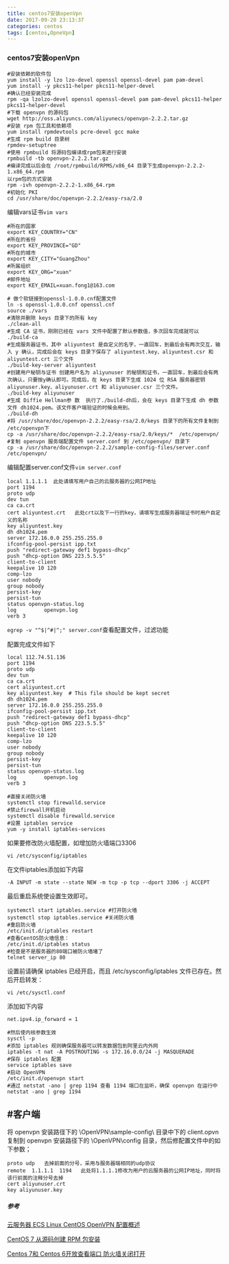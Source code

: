 ```yaml
---
title: centos7安装openVpn
date: 2017-09-20 23:13:37
categories: centos
tags: [centos,OpneVpn]
---
```

###  centos7安装openVpn

```shell
#安装依赖的软件包
yum install -y lzo lzo-devel openssl openssl-devel pam pam-devel
yum install -y pkcs11-helper pkcs11-helper-devel
#确认已经安装完成
rpm -qa lzolzo-devel openssl openssl-devel pam pam-devel pkcs11-helper pkcs11-helper-devel
#下载 openvpn 的源码包
wget http://oss.aliyuncs.com/aliyunecs/openvpn-2.2.2.tar.gz 
#安装 rpm 包工具和依赖项
yum install rpmdevtools pcre-devel gcc make
#生成 rpm build 目录树
rpmdev-setuptree
#使用 rpmbuild 将源码包编译成rpm包来进行安装
rpmbuild -tb openvpn-2.2.2.tar.gz 
#编译完成以后会在 /root/rpmbuild/RPMS/x86_64 目录下生成openvpn-2.2.2-1.x86_64.rpm
以rpm包的方式安装
rpm -ivh openvpn-2.2.2-1.x86_64.rpm
#初始化 PKI
cd /usr/share/doc/openvpn-2.2.2/easy-rsa/2.0
```

编辑vars证书`vim vars`

```properties
#所在的国家
export KEY_COUNTRY="CN"
#所在的省份
export KEY_PROVINCE="GD"
#所在的城市
export KEY_CITY="GuangZhou"
#所属组织
export KEY_ORG="xuan"
#邮件地址
export KEY_EMAIL=xuan.fong1@163.com
```

```shell
# 做个软链接到openssl-1.0.0.cnf配置文件 
ln -s openssl-1.0.0.cnf openssl.cnf
source ./vars
#清除并删除 keys 目录下的所有 key 
./clean-all
#生成 CA 证书，刚刚已经在 vars 文件中配置了默认参数值，多次回车完成就可以
./build-ca 
#生成服务器证书，其中 aliyuntest 是自定义的名字，一直回车，到最后会有两次交互，输入 y 确认，完成后会在 keys 目录下保存了 aliyuntest.key、aliyuntest.csr 和 aliyuntest.crt 三个文件
./build-key-server aliyuntest
#创建用户秘钥与证书 创建用户名为 aliyunuser 的秘钥和证书，一直回车，到最后会有两次确认，只要按y确认即可。完成后，在 keys 目录下生成 1024 位 RSA 服务器密钥 aliyunuser.key、aliyunuser.crt 和 aliyunuser.csr 三个文件。
./build-key aliyunuser
#生成 Diffie Hellman参 数  执行了./build-dh后，会在 keys 目录下生成 dh 参数文件 dh1024.pem。该文件客户端验证的时候会用到。  
./build-dh
#将 /usr/share/doc/openvpn-2.2.2/easy-rsa/2.0/keys 目录下的所有文件复制到 /etc/openvpn下
cp -a /usr/share/doc/openvpn-2.2.2/easy-rsa/2.0/keys/*  /etc/openvpn/
#复制 openvpn 服务端配置文件 server.conf 到 /etc/openvpn/ 目录下
cp -a /usr/share/doc/openvpn-2.2.2/sample-config-files/server.conf  /etc/openvpn/
```

编辑配置server.conf文件`vim server.conf`

```properties
local 1.1.1.1  此处请填写用户自己的云服务器的公网IP地址
port 1194
proto udp
dev tun
ca ca.crt
cert aliyuntest.crt   此处crt以及下一行的key，请填写生成服务器端证书时用户自定义的名称
key aliyuntest.key  
dh dh1024.pem
server 172.16.0.0 255.255.255.0
ifconfig-pool-persist ipp.txt
push "redirect-gateway def1 bypass-dhcp"
push "dhcp-option DNS 223.5.5.5"  
client-to-client
keepalive 10 120
comp-lzo
user nobody
group nobody
persist-key
persist-tun
status openvpn-status.log
log         openvpn.log
verb 3
```

`egrep -v "^$|^#|^;" server.conf`查看配置文件，过滤功能

配置完成文件如下

```properties
local 112.74.51.136
port 1194
proto udp
dev tun
ca ca.crt
cert aliyuntest.crt
key aliyuntest.key  # This file should be kept secret
dh dh1024.pem
server 172.16.0.0 255.255.255.0
ifconfig-pool-persist ipp.txt
push "redirect-gateway def1 bypass-dhcp"
push "dhcp-option DNS 223.5.5.5"
client-to-client
keepalive 10 120
comp-lzo
user nobody
group nobody
persist-key
persist-tun
status openvpn-status.log
log         openvpn.log
verb 3
```

```
#直接关闭防火墙
systemctl stop firewalld.service
#禁止firewall开机启动
systemctl disable firewalld.service
#设置 iptables service
yum -y install iptables-services
```

如果要修改防火墙配置，如增加防火墙端口3306

`vi /etc/sysconfig/iptables `

在文件iptables添加如下内容

```properties
-A INPUT -m state --state NEW -m tcp -p tcp --dport 3306 -j ACCEPT
```

最后重启系统使设置生效即可。

```shell
systemctl start iptables.service #打开防火墙
systemctl stop iptables.service #关闭防火墙
#重启防火墙
/etc/init.d/iptables restart 
#查看CentOS防火墙信息：
/etc/init.d/iptables status 
#检查是不是服务器的80端口被防火墙堵了
telnet server_ip 80
```

设置前请确保 iptables 已经开启，而且 /etc/sysconfig/iptables 文件已存在。然后开启转发：

`vi /etc/sysctl.conf`

添加如下内容

```properties
net.ipv4.ip_forward = 1
```

```shell
#然后使内核参数生效
sysctl -p
#添加 iptables 规则确保服务器可以转发数据包到阿里云内外网
iptables -t nat -A POSTROUTING -s 172.16.0.0/24 -j MASQUERADE
#保存 iptables 配置
service iptables save
#启动 OpenVPN
/etc/init.d/openvpn start
#通过 netstat -ano | grep 1194 查看 1194 端口在监听，确保 openvpn 在运行中
netstat -ano | grep 1194
```

## #客户端

将 openvpn 安装路径下的 \OpenVPN\sample-config\ 目录中下的 client.opvn 复制到 openvpn 安装路径下的 \OpenVPN\config 目录，然后修配置文件中的如下参数； 

```
proto udp   去掉前面的分号，采用与服务器端相同的udp协议 
remote  1.1.1.1  1194   此处将1.1.1.1修改为用户的云服务器的公网IP地址，同时将该行前面的注释分号去掉
cert aliyunuser.crt     
key aliyunuser.key
```





##### 参考

 [云服务器 ECS Linux CentOS OpenVPN 配置概述](https://help.aliyun.com/knowledge_detail/42521.html)

[CentOS 7 从源码创建 RPM 包安装](https://blog.itnmg.net/2015/09/02/centos-7-build-rpm/)

[Centos 7和 Centos 6开放查看端口 防火墙关闭打开](http://www.cnblogs.com/eaglezb/p/6073739.html)